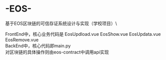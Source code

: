 # -EOS-
基于EOS区块链的可信存证系统设计与实现（学校项目）\

FrontEnd中，核心业务代码是 EosUpdload.vue EosShow.vue EosUpdata.vue EosRemove.vue \
BackEnd中，核心代码即main.py \
对区块链的具体操作则由eos-contract中调用api实现 


